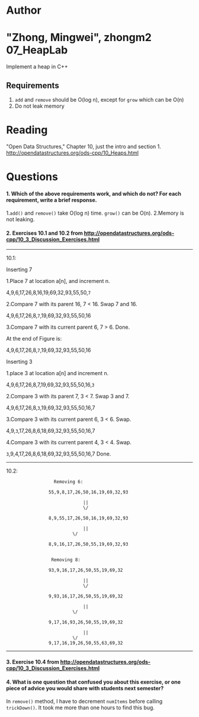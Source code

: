 Author
==========
"Zhong, Mingwei", zhongm2
07_HeapLab
==============

Implement a heap in C++

Requirements
------------

1. `add` and `remove` should be O(log n), except for `grow` which can be O(n)
2. Do not leak memory

Reading
=======
"Open Data Structures," Chapter 10, just the intro and section 1. http://opendatastructures.org/ods-cpp/10_Heaps.html

Questions
=========

#### 1. Which of the above requirements work, and which do not? For each requirement, write a brief response.

1.`add()` and `remove()` take O(log n) time. `grow()` can be O(n).
2.Memory is not leaking. 

#### 2. Exercises 10.1 and 10.2 from http://opendatastructures.org/ods-cpp/10_3_Discussion_Exercises.html

*******************************************************************************
10.1:

Inserting 7

1.Place 7 at location a[n], and increment n.

4,9,6,17,26,8,16,19,69,32,93,55,50,`7`

2.Compare 7 with its parent 16, 7 < 16. Swap 7 and 16.

4,9,6,17,26,8,`7`,19,69,32,93,55,50,16

3.Compare 7 with its current parent 6, 7 > 6. Done.

At the end of Figure is:

4,9,6,17,26,8,`7`,19,69,32,93,55,50,16


Inserting 3

1.place 3 at location a[n] and increment n.

4,9,6,17,26,8,7,19,69,32,93,55,50,16,`3`

2.Compare 3 with its parent 7, 3 < 7. Swap 3 and 7.

4,9,6,17,26,8,`3`,19,69,32,93,55,50,16,7

3.Compare 3 with its current parent 6, 3 < 6. Swap.

4,9,`3`,17,26,8,6,18,69,32,93,55,50,16,7

4.Compare 3 with its current parent 4, 3 < 4. Swap.

`3`,9,4,17,26,8,6,18,69,32,93,55,50,16,7   Done.

********************************************************************************

10.2:

                      Removing 6:
 
                    55,9,8,17,26,50,16,19,69,32,93

                                 ||
                                 \/

                    8,9,55,17,26,50,16,19,69,32,93

                                 ||
	                         \/

                    8,9,16,17,26,50,55,19,69,32,93


                     Removing 8:

                    93,9,16,17,26,50,55,19,69,32

                                 ||
                                 \/

                    9,93,16,17,26,50,55,19,69,32

                                 ||
	                         \/

                    9,17,16,93,26,50,55,19,69,32

                                 ||
	                         \/
                    9,17,16,19,26,50,55,63,69,32


********************************************************************************

#### 3. Exercise 10.4 from http://opendatastructures.org/ods-cpp/10_3_Discussion_Exercises.html

#### 4. What is one question that confused you about this exercise, or one piece of advice you would share with students next semester?

In `remove()` method, I have to decrement `numItems` before calling `trickDown()`. It took me more than one hours to find this bug.






